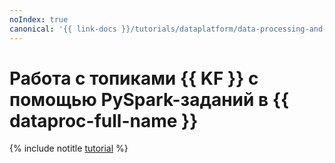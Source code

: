 ```yaml
---
noIndex: true
canonical: '{{ link-docs }}/tutorials/dataplatform/data-processing-and-kafka'
---
```


# Работа с топиками {{ KF }} с помощью PySpark-заданий в {{ dataproc-full-name }}

{% include notitle [tutorial](../../_tutorials/dataplatform/data-processing/data-processing-and-kafka.md) %}
